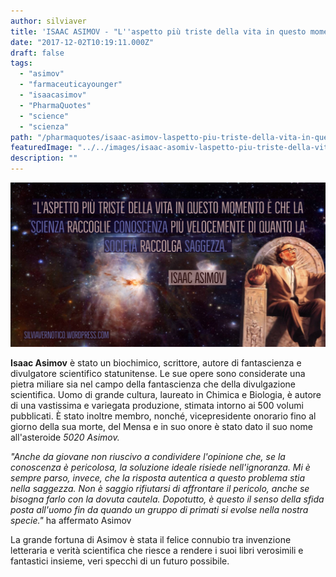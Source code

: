 ```yaml
---
author: silviaver
title: 'ISAAC ASIMOV - "L''aspetto più triste della vita in questo momento è che la scienza raccoglie conoscenza più velocemente di quanto la società raccolga saggezza"'
date: "2017-12-02T10:19:11.000Z"
draft: false
tags:
  - "asimov"
  - "farmaceuticayounger"
  - "isaacasimov"
  - "PharmaQuotes"
  - "science"
  - "scienza"
path: "/pharmaquotes/isaac-asimov-laspetto-piu-triste-della-vita-in-questo-momento-e-che-la-scienza-raccoglie-conoscenza-piu-velocemente-di-quanto-la-societa-raccolga-saggezza/"
featuredImage: "../../images/isaac-asomiv-laspetto-piu-triste-della-vita-in-questo-momento-e-che-la-scienza-raccoglie-conoscenza-piu-velocemente-di-quanto-la-societa-raccolga-saggezza.md/img_3687-3.jpg"
description: ""
---
```


![IMG_3687 3.JPG](../../images/isaac-asomiv-laspetto-piu-triste-della-vita-in-questo-momento-e-che-la-scienza-raccoglie-conoscenza-piu-velocemente-di-quanto-la-societa-raccolga-saggezza.md/img_3687-3.jpg)

**Isaac Asimov** è stato un biochimico, scrittore, autore di fantascienza e divulgatore scientifico statunitense. Le sue opere sono considerate una pietra miliare sia nel campo della fantascienza che della divulgazione scientifica. Uomo di grande cultura, laureato in Chimica e Biologia, è autore di una vastissima e variegata produzione, stimata intorno ai 500 volumi pubblicati. È stato inoltre membro, nonché, vicepresidente onorario fino al giorno della sua morte, del Mensa e in suo onore è stato dato il suo nome all'asteroide _5020 Asimov._

_"Anche da giovane non riuscivo a condividere l'opinione che, se la conoscenza è pericolosa, la soluzione ideale risiede nell'ignoranza. Mi è sempre parso, invece, che la risposta autentica a questo problema stia nella saggezza. Non è saggio rifiutarsi di affrontare il pericolo, anche se bisogna farlo con la dovuta cautela. Dopotutto, è questo il senso della sfida posta all'uomo fin da quando un gruppo di primati si evolse nella nostra specie."_ ha affermato Asimov

La grande fortuna di Asimov è stata il felice connubio tra invenzione letteraria e verità scientifica che riesce a rendere i suoi libri verosimili e fantastici insieme, veri specchi di un futuro possibile.

